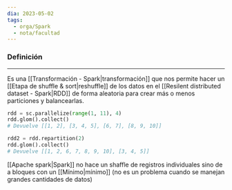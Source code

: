 ```yaml
---
dia: 2023-05-02
tags:
  - orga/Spark
  - nota/facultad
---
```

### Definición
---
Es una [[Transformación - Spark|transformación]] que nos permite hacer un [[Etapa de shuffle & sort|reshuffle]] de los datos en el [[Resilent distributed dataset - Spark|RDD]] de forma aleatoria para crear más o menos particiones y balancearlas.

``` python
rdd = sc.parallelize(range(1, 11), 4)
rdd.glom().collect()
# Devuelve [[1, 2], [3, 4, 5], [6, 7], [8, 9, 10]]

rdd2 = rdd.repartition(2)
rdd.glom().collect()
# Devuelve [[1, 2, 6, 7, 8, 9, 10], [3, 4, 5]]
```
[[Apache spark|Spark]] no hace un shaffle de registros individuales sino de a bloques con un [[Mínimo|mínimo]] (no es un problema cuando se manejan grandes cantidades de datos)